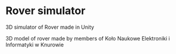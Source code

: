 # Rover simulator
 3D simulator of Rover made in Unity

3D model of rover made by members of Koło Naukowe Elektroniki i Informatyki w Knurowie
